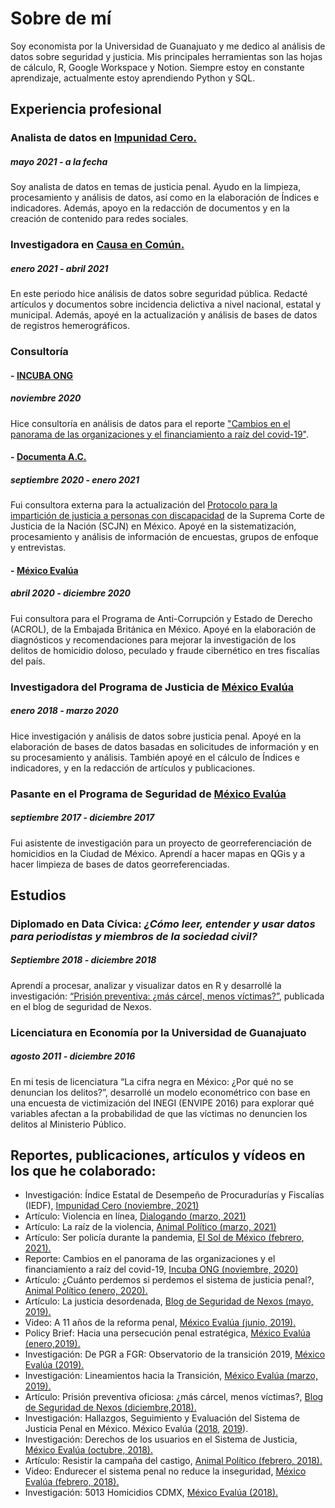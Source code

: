 # Sobre de mí
Soy economista por la Universidad de Guanajuato y me dedico al análisis de datos sobre seguridad y justicia. Mis principales herramientas son las hojas de cálculo, R, Google Workspace y Notion. Siempre estoy en constante aprendizaje, actualmente estoy aprendiendo Python y SQL.

## Experiencia profesional

### Analista de datos en [Impunidad Cero.](http://www.impunidadcero.org/quienesSomos.php?id=2&t=quienes-somos)
##### mayo 2021 - a la fecha
Soy analista de datos en temas de justicia penal. Ayudo en la limpieza, procesamiento y análisis de datos, así como en la elaboración de Índices e indicadores. Además, apoyo en la redacción de documentos y en la creación de contenido para redes sociales. 

### Investigadora en [Causa en Común.](http://causaencomun.org.mx/beta/)
##### enero 2021 - abril 2021
En este periodo hice análisis de datos sobre seguridad pública. Redacté artículos y documentos sobre incidencia delictiva a nivel nacional, estatal y municipal. Además, apoyé en la actualización y análisis de bases de datos de registros hemerográficos.

### Consultoría

#### - [INCUBA ONG](https://www.incuba.ong/)
##### noviembre 2020 
Hice consultoría en análisis de datos para el reporte ["Cambios en el panorama de las organizaciones y el financiamiento a raíz del covid-19"](https://www.incuba.ong/uploads/1/2/0/2/120208919/cambios_en_el_panorama_de_las_organizaciones_y_el_financiamiento_a_rai%CC%81z_del_covid-19.pdf). 

#### - [Documenta A.C.](https://www.documenta.org.mx/)
##### septiembre 2020 - enero 2021
Fui consultora externa para la actualización del [Protocolo para la impartición de justicia a personas con discapacidad](https://www.scjn.gob.mx/registro/formulario/protocolo-personas-discapacidad/confirmation?token=sbYxbWrbRxAIvLk7vMpaEjH_7VY-amdUoMOVA8qK1Ls) de la Suprema Corte de Justicia de la Nación (SCJN) en México. Apoyé en la sistematización, procesamiento y análisis de información de encuestas, grupos de enfoque y entrevistas. 

#### - [México Evalúa](https://www.mexicoevalua.org/fallas-origen-indice-confiabilidad-la-estadistica-criminal-icec/)
##### abril 2020 - diciembre 2020
Fui consultora para el Programa de Anti-Corrupción y Estado de Derecho (ACROL), de la Embajada Británica en México. Apoyé en la elaboración de diagnósticos y recomendaciones para mejorar la investigación de los delitos de homicidio doloso, peculado y fraude cibernético en tres fiscalías del país. 

### Investigadora del Programa de Justicia de [México Evalúa](https://www.mexicoevalua.org/fallas-origen-indice-confiabilidad-la-estadistica-criminal-icec/)
##### enero 2018 - marzo 2020
Hice investigación y análisis de datos sobre justicia penal. Apoyé en la elaboración de bases de datos basadas en solicitudes de información y en su procesamiento y análisis. También apoyé en el cálculo de Índices e indicadores, y en la redacción de artículos y publicaciones. 

### Pasante en el Programa de Seguridad de [México Evalúa](https://www.mexicoevalua.org/fallas-origen-indice-confiabilidad-la-estadistica-criminal-icec/)
##### septiembre 2017 - diciembre 2017
Fui asistente de investigación para un proyecto de georreferenciación de homicidios en la Ciudad de México. Aprendí a hacer mapas en QGis y a hacer limpieza de bases de datos georreferenciadas. 

## Estudios

### Diplomado en Data Cívica: *¿Cómo leer, entender y usar datos para periodistas y miembros de la sociedad civil?*
##### Septiembre 2018 - diciembre 2018
Aprendí a procesar, analizar y visualizar datos en R y desarrollé la investigación: [“Prisión preventiva: ¿más cárcel, menos víctimas?”](https://seguridad.nexos.com.mx/?p=1144), publicada en el blog de seguridad de Nexos.

### Licenciatura en Economía por la Universidad de Guanajuato
##### agosto 2011 - diciembre 2016
En mi tesis de licenciatura “La cifra negra en México: ¿Por qué no se denuncian los delitos?”, desarrollé un modelo econométrico con base en una encuesta de victimización del INEGI (ENVIPE 2016) para explorar qué variables afectan a la probabilidad de que las víctimas no  denuncien los delitos al Ministerio Público.

## Reportes, publicaciones, artículos y vídeos en los que he colaborado:

* Investigación: Índice Estatal de Desempeño de Procuradurías y Fiscalías (IEDF), [Impunidad Cero (noviembre, 2021)](https://www.impunidadcero.org/uploads/app/articulo/160/contenido/1638893933O19.pdf)
* Artículo: Violencia en línea, [Dialogando (marzo, 2021)](https://dialogando.com.mx/violencia-en-linea/)
* Artículo: La raíz de la violencia, [Animal Político (marzo, 2021)](https://www.animalpolitico.com/el-blog-de-causa-en-comun/la-raiz-de-la-violencia/)
* Artículo: Ser policía durante la pandemia, [El Sol de México (febrero, 2021).](https://www.elsoldemexico.com.mx/analisis/ser-policia-durante-la-pandemia-6377669.html)
* Reporte: Cambios en el panorama de las organizaciones y el financiamiento a raíz del covid-19, [Incuba ONG (noviembre, 2020)](https://www.incuba.ong/uploads/1/2/0/2/120208919/cambios_en_el_panorama_de_las_organizaciones_y_el_financiamiento_a_rai%CC%81z_del_covid-19.pdf)
* Artículo: ¿Cuánto perdemos si perdemos el sistema de justicia penal?, [Animal Político (enero, 2020).](https://www.animalpolitico.com/lo-que-mexico-evalua/cuanto-perdemos-si-perdemos-el-sistema-de-justicia-penal/)
* Artículo: La justicia desordenada, [Blog de Seguridad de Nexos (mayo, 2019).](https://seguridad.nexos.com.mx/?p=1402)
* Video: A 11 años de la reforma penal, [México Evalúa (junio, 2019).](https://www.youtube.com/watch?v=TTSIWbd39nQ&t=00s)
* Policy Brief: Hacia una persecución penal estratégica, [México Evalúa (enero,2019).](https://www.mexicoevalua.org/hacia-una-persecucion-penal-estrategica-policy-brief-001/)
* Investigación: De PGR a FGR: Observatorio de la transición 2019, [México Evalúa (2019).](https://www.mexicoevalua.org/de-pgr-a-fgr-observatorio-de-la-transicion-2019/)
* Investigación: Lineamientos hacia la Transición, [México Evalúa (marzo, 2019).](https://www.mexicoevalua.org/de-pgr-a-fgr-observatorio-de-la-transicion-2019/)
* Artículo: Prisión preventiva oficiosa: ¿más cárcel, menos víctimas?, [Blog de Seguridad de Nexos (diciembre,2018).](https://seguridad.nexos.com.mx/?p=1144)
* Investigación: Hallazgos, Seguimiento y Evaluación del Sistema de Justicia Penal en México. México Evalúa ([2018](https://www.mexicoevalua.org/mexicoevalua/wp-content/uploads/2020/03/hallazgos2017.pdf), [2019](https://www.mexicoevalua.org/hallazgos-2018-seguimiento-evaluacion-del-sistema-justicia-penal-en-mexico/)).
* Investigación: Derechos de los usuarios en el Sistema de Justicia, [México Evalúa (octubre, 2018).](https://www.mexicoevalua.org/derechos-usuarios/)
* Artículo: Resistir la campaña del castigo,  [Animal Político (febrero, 2018).](https://www.animalpolitico.com/lo-que-mexico-evalua/resistir-la-campana-del-castigo/)
* Video: Endurecer el sistema penal no reduce la inseguridad, [México Evalúa (febrero, 2018).](https://www.youtube.com/watch?v=BNvq8X5HbJU&t=00s)
* Investigación: 5013 Homicidios CDMX, [México Evalúa (2018).](https://www.mexicoevalua.org/5013-homicidios-cdmx/)
